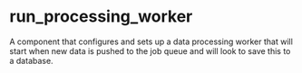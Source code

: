 # run_processing_worker

A component that configures and sets up a data processing worker that will start when new data is pushed to the job queue and will look to save this to a database.
